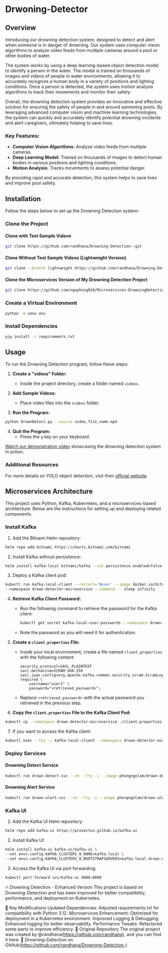 # Drwoning-Detector

## Overview
Introducing our drowning detection system, designed to detect and alert when someone is in danger of drowning.
Our system uses computer vision algorithms to analyze video feeds from multiple cameras around a pool or other bodies of water.

The system works by using a deep learning-based object detection model to identify a person in the water. The model is trained on thousands of images and videos of people in water environments, allowing it to accurately recognize a human body in a variety of positions and lighting conditions. Once a person is detected, the system uses motion analysis algorithms to track their movements and monitor their safety.

Overall, the drowning detection system provides an innovative and effective solution for ensuring the safety of people in and around swimming pools. By leveraging advanced computer vision and machine learning technologies, the system can quickly and accurately identify potential drowning incidents and alert caregivers, ultimately helping to save lives.

### Key Features:
- **Computer Vision Algorithms:** Analyze video feeds from multiple cameras.
- **Deep Learning Model:** Trained on thousands of images to detect human bodies in various positions and lighting conditions.
- **Motion Analysis:** Tracks movements to assess potential danger.

By providing rapid and accurate detection, this system helps to save lives and improve pool safety.


## Installation

Follow the steps below to set up the Drowning Detection system:

### Clone the Project
#### Clone with Test Sample Videos
```bash
git clone https://github.com/randhana/Drowning-Detection-.git
```

#### Clone Without Test Sample Videos (Lightweight Version)
```bash
git clone --branch lightweight https://github.com/randhana/Drowning-Detection-.git
```

#### Clone the Microservices Version of My Drowning Detection Project
```bash
git clone https://github.com/ngophong010/Microservices-DrowningDetection.git
```

### Create a Virtual Environment
```bash
python -m venv env
```

### Install Dependencies
```bash
pip install -r requirements.txt
```

## Usage

To run the Drowning Detection program, follow these steps:

1. **Create a "videos" Folder:**
   - Inside the project directory, create a folder named `videos`.

2. **Add Sample Videos:**
   - Place video files into the `videos` folder.

3. **Run the Program:**
```bash
python DrownDetect.py --source video_file_name.mp4
```

4. **Quit the Program:**
   - Press the `q` key on your keyboard.

[Watch our demonstration video](https://youtu.be/99GdhIozAQ8) showcasing the drowning detection system in action.

### Additional Resources

For more details on YOLO object detection, visit their [official website](https://pjreddie.com/darknet/yolo/).

## Microservices Architecture

This project uses Python, Kafka, Kubernetes, and a microservices-based architecture. Below are the instructions for setting up and deploying related components.

### Install Kafka
1. Add the Bitnami Helm repository:
```bash
helm repo add bitnami https://charts.bitnami.com/bitnami
```

2. Install Kafka without persistence:
```bash
helm install kafka-local bitnami/kafka --set persistence.enabled=false,zookeeper.persistence.enabled=false
```

3. Deploy a Kafka client pod:
```bash
kubectl run kafka-local-client --restart='Never' --image docker.io/bitnami/kafka:3.3.1-debian-11-r19 \
--namespace drown-detector-microservice --command -- sleep infinity
```

4. **Retrieve Kafka Client Password:**
   - Run the following command to retrieve the password for the Kafka client:
     ```bash
     kubectl get secret kafka-local-user-passwords --namespace drown-detector-microservice -o jsonpath='{.data.client-passwords}' | base64 -d
     ```
   - Note the password as you will need it for authentication.

5. **Create a `client.properties` File:**
   - Inside your local environment, create a file named `client.properties` with the following content:
     ```
     security.protocol=SASL_PLAINTEXT
     sasl.mechanism=SCRAM-SHA-256
     sasl.jaas.config=org.apache.kafka.common.security.scram.ScramLoginModule required \
         username="user1" \
         password="<retrieved_password>";
     ```
   - Replace `<retrieved_password>` with the actual password you retrieved in the previous step.

6. **Copy the `client.properties` File to the Kafka Client Pod:**
```bash
kubectl cp --namespace drown-detector-microservice ./client.properties kafka-local-client:/tmp/client.properties
```

7. If you want to access the Kafka client:
```bash
kubectl exec --tty -i kafka-local-client --namespace drown-detector-microservice -- bash
```

### Deploy Services
#### Drowning Detect Service
```bash
kubectl run drown-detect-svc --rm --tty -i --image phongngolam/drown-detect-service --restart Never --namespace drown-detector-microservice
```
 
#### Drowning Alert Service
```bash
kubectl run drown-alert-svc --rm --tty -i --image phongngolam/drown-alert-service --restart Never --namespace drown-detector-microservice
```

### Kafka UI
1. Add the Kafka UI Helm repository:
```bash
helm repo add kafka-ui https://provectus.github.io/kafka-ui
```

2. Install Kafka UI:
```bash
helm install kafka-ui kafka-ui/kafka-ui \
--set envs.config.KAFKA_CLUSTERS_0_NAME=kafka-local \
--set envs.config.KAFKA_CLUSTERS_0_BOOTSTRAPSERVERS=kafka-local.drown-detector-microservice.svc.cluster.local:9092
```

3. Access the Kafka UI via port forwarding:
```bash
kubectl port-forward svc/kafka-ui 8080:8080
```

🔥 Drowning Detection - Enhanced Version
This project is based on Drowning-Detection and has been improved for better compatibility, performance, and deployment on Kubernetes.

🚀 Key Modifications
Updated Dependencies: Adjusted requirements.txt for compatibility with Python 3.12.
Microservices Enhancement: Optimized for deployment in a Kubernetes environment.
Improved Logging & Debugging: Enhanced logging for better observability.
Performance Tweaks: Refactored some parts to improve efficiency.
📌 Original Repository
The original project was created by @randhana(https://github.com/randhana), and you can find it here:
🔗 Drowning-Detection on GitHub(https://github.com/randhana/Drowning-Detection-)